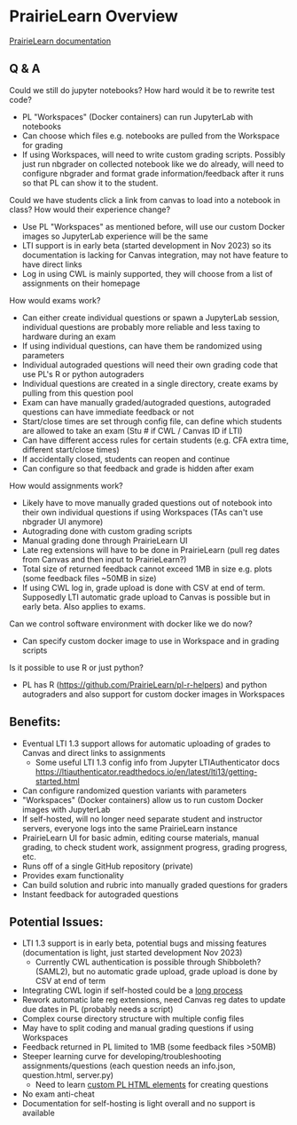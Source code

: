 # PrairieLearn Overview

[PrairieLearn documentation](https://prairielearn.readthedocs.io/en/latest/)

## Q & A

Could we still do jupyter notebooks? How hard would it be to rewrite test code?
- PL "Workspaces" (Docker containers) can run JupyterLab with notebooks 
- Can choose which files e.g. notebooks are pulled from the Workspace for grading
- If using Workspaces, will need to write custom grading scripts. Possibly just run nbgrader on collected notebook like we do already, will need to configure nbgrader and format grade information/feedback after it runs so that PL can show it to the student.

Could we have students click a link from canvas to load into a notebook in class? How would their experience change?
- Use PL "Workspaces" as mentioned before, will use our custom Docker images so JupyterLab experience will be the same
- LTI support is in early beta (started development in Nov 2023) so its documentation is lacking for Canvas integration, may not have feature to have direct links
- Log in using CWL is mainly supported, they will choose from a list of assignments on their homepage

How would exams work?
- Can either create individual questions or spawn a JupyterLab session, individual questions are probably more reliable and less taxing to hardware during an exam
- If using individual questions, can have them be randomized using parameters
- Individual autograded questions will need their own grading code that use PL's R or python autograders
- Individual questions are created in a single directory, create exams by pulling from this question pool
- Exam can have manually graded/autograded questions, autograded questions can have immediate feedback or not
- Start/close times are set through config file, can define which students are allowed to take an exam (Stu # if CWL / Canvas ID if LTI)
- Can have different access rules for certain students (e.g. CFA extra time, different start/close times)
- If accidentally closed, students can reopen and continue
- Can configure so that feedback and grade is hidden after exam

How would assignments work?
- Likely have to move manually graded questions out of notebook into their own individual questions if using Workspaces (TAs can't use nbgrader UI anymore)
- Autograding done with custom grading scripts
- Manual grading done through PrairieLearn UI
- Late reg extensions will have to be done in PrairieLearn (pull reg dates from Canvas and then input to PrairieLearn?)
- Total size of returned feedback cannot exceed 1MB in size e.g. plots (some feedback files ~50MB in size)
- If using CWL log in, grade upload is done with CSV at end of term. Supposedly LTI automatic grade upload to Canvas is possible but in early beta. Also applies to exams.

Can we control software environment with docker like we do now? 
- Can specify custom docker image to use in Workspace and in grading scripts

Is it possible to use R or just python?
- PL has R (https://github.com/PrairieLearn/pl-r-helpers) and python autograders and also support for custom docker images in Workspaces

## Benefits:
- Eventual LTI 1.3 support allows for automatic uploading of grades to Canvas and direct links to assignments
	- Some useful LTI 1.3 config info from Jupyter LTIAuthenticator docs https://ltiauthenticator.readthedocs.io/en/latest/lti13/getting-started.html
- Can configure randomized question variants with parameters
- "Workspaces" (Docker containers) allow us to run custom Docker images with JupyterLab
- If self-hosted, will no longer need separate student and instructor servers, everyone logs into the same PrairieLearn instance
- PrairieLearn UI for basic admin, editing course materials, manual grading, to check student work, assignment progress, grading progress, etc.
- Runs off of a single GitHub repository (private)
- Provides exam functionality 
- Can build solution and rubric into manually graded questions for graders
- Instant feedback for autograded questions

## Potential Issues:
- LTI 1.3 support is in early beta, potential bugs and missing features (documentation is light, just started development Nov 2023) 
	- Currently CWL authentication is possible through Shibboleth? (SAML2), but no automatic grade upload, grade upload is done by CSV at end of term
- Integrating CWL login if self-hosted could be a [long process](https://confluence.it.ubc.ca/display/SH3E/Integration+Process+Steps)
- Rework automatic late reg extensions, need Canvas reg dates to update due dates in PL (probably needs a script)
- Complex course directory structure with multiple config files
- May have to split coding and manual grading questions if using Workspaces
- Feedback returned in PL limited to 1MB (some feedback files >50MB)
- Steeper learning curve for developing/troubleshooting assignments/questions (each question needs an info.json, question.html, server.py)
	- Need to learn [custom PL HTML elements](https://prairielearn.readthedocs.io/en/latest/elements/) for creating questions
- No exam anti-cheat 
- Documentation for self-hosting is light overall and no support is available